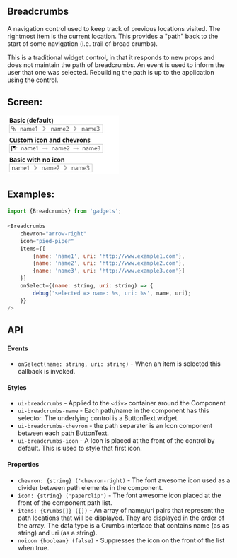 <a name="module_Breadcrumbs"></a>

## Breadcrumbs
A navigation control used to keep track of previous locations visited.  The
rightmost item is the current location.  This provides a "path" back to the
start of some navigation (i.e. trail of bread crumbs).

This is a traditional widget control, in that it responds to new props and
does not maintain the path of breadcrumbs.  An event is used to inform the
user that one was selected.  Rebuilding the path is up to the application
using the control.

## Screen:
<img src="https://github.com/jmquigley/gadgets/blob/master/images/breadcrumbs.png" width="50%" />

## Examples:

```javascript
import {Breadcrumbs} from 'gadgets';

<Breadcrumbs
    chevron="arrow-right"
    icon="pied-piper"
    items={[
        {name: 'name1', uri: 'http://www.example1.com'},
        {name: 'name2', uri: 'http://www.example2.com'},
        {name: 'name3', uri: 'http://www.example3.com'}]
    }]
    onSelect={(name: string, uri: string) => {
        debug('selected => name: %s, uri: %s', name, uri);
    }}
/>
```

## API
#### Events
- `onSelect(name: string, uri: string)` - When an item is selected this
callback is invoked.

#### Styles
- `ui-breadcrumbs` - Applied to the `<div>` container around the Component
- `ui-breadcrumbs-name` - Each path/name in the component has this selector.
The underlying control is a ButtonText widget.
- `ui-breadcrumbs-chevron` - the path separater is an Icon component between
each path ButtonText.
- `ui-breadcrumbs-icon` - A Icon is placed at the front of the control by
default.  This is used to style that first icon.

#### Properties
- `chevron: {string} ('chevron-right)` - The font awesome icon used as a
divider between path elements in the component.
- `icon: {string} ('paperclip')` - The font awesome icon placed at the
front of the component path list.
- `items: {Crumbs[]} ([])` - An array of name/uri pairs that represent the
path locations that will be displayed.  They are displayed in the order
of the array.  The data type is a Crumbs interface that contains name (as
as string) and uri (as a string).
- `noicon {boolean} (false)` - Suppresses the icon on the front of the
list when true.

